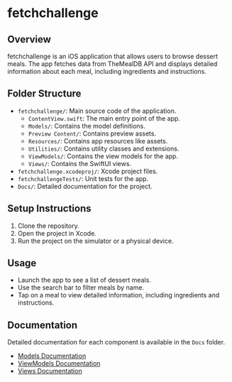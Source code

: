 # fetchchallenge

## Overview

fetchchallenge is an iOS application that allows users to browse dessert meals. The app fetches data from TheMealDB API and displays detailed information about each meal, including ingredients and instructions.

## Folder Structure

- `fetchchallenge/`: Main source code of the application.
  - `ContentView.swift`: The main entry point of the app.
  - `Models/`: Contains the model definitions.
  - `Preview Content/`: Contains preview assets.
  - `Resources/`: Contains app resources like assets.
  - `Utilities/`: Contains utility classes and extensions.
  - `ViewModels/`: Contains the view models for the app.
  - `Views/`: Contains the SwiftUI views.
- `fetchchallenge.xcodeproj/`: Xcode project files.
- `fetchchallengeTests/`: Unit tests for the app.
- `Docs/`: Detailed documentation for the project.

## Setup Instructions

1. Clone the repository.
2. Open the project in Xcode.
3. Run the project on the simulator or a physical device.

## Usage

- Launch the app to see a list of dessert meals.
- Use the search bar to filter meals by name.
- Tap on a meal to view detailed information, including ingredients and instructions.

## Documentation

Detailed documentation for each component is available in the `Docs` folder.
- [Models Documentation](./Docs/Models.md)
- [ViewModels Documentation](./Docs/ViewModels.md)
- [Views Documentation](./Docs/Views.md)


